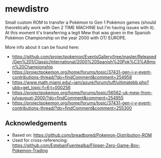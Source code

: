 # mewdistro

Small custom ROM to transfer a Pokémon to Gen 1 Pokémon games (should theoretically work with Gen 2 TIME MACHINE but I'm having issues with it). At this moment it's transferring a legit Mew that was given in the Spanish Pokémon Championship on the year 2000 with OT/ EUROPE.

More info about it can be found here:
* https://github.com/projectpokemon/EventsGallery/tree/master/Released/Gen%201/Classic/International/2000%20Spanish%20Pok%C3%A9mon%20Championship
* https://projectpokemon.org/home/forums/topic/37431-gen-i-v-event-contributions-thread/?do=findComment&comment=254958
* https://www.math.miami.edu/~jam/azure/forum/tuff/ultimatebb.php?ubb=get_topic;f=6;t=000256
* https://projectpokemon.org/home/forums/topic/56562-uk-mew-from-julyaugust-2000/?do=findComment&comment=254955
* https://projectpokemon.org/home/forums/topic/37431-gen-i-v-event-contributions-thread/?do=findComment&comment=255300

## Acknowledgements

* Based on: https://github.com/breadbored/Pokemon-Distribution-ROM
* Used for cross-referencing: https://github.com/EstebanFuentealba/Flipper-Zero-Game-Boy-Pokemon-Trading
